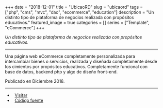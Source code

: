 +++ 
date = "2018-12-01"
title = "UbicaoRD"
slug = "ubicaord"
tags = ["php", "cms", "mvc", "dao", "ecommerce", "education"]
description = "Un distinto tipo de plataforma de negocios realizada con propósitos educativos."
featured_image = true
categories = []
series = ["Template", "eCommerce"]
+++

<p>
<em>Un distinto tipo de plataforma de negocios realizada con propósitos educativos.</em>
</p>
<hr>
<p>
    Una página web eCommerce completamente personalizada para intercambiar bienes o servicios, realizada y diseñada completamente desde los cimientos por propósitos educativos. Completamente funcional con base de datos, backend php y algo de diseño front-end.
</p>
<p>Publicado en Diciembre 2018.</p>
<hr>
<ul>
	<li><i class="fa fa-terminal"></i>&nbsp; <a href="http://gestyy.com/etTojV">Visitar</a></li>
	<li><i class="fa fa-download"></i>&nbsp; <a href="#" class="disabled-link">Código fuente</a></li>
</ul>